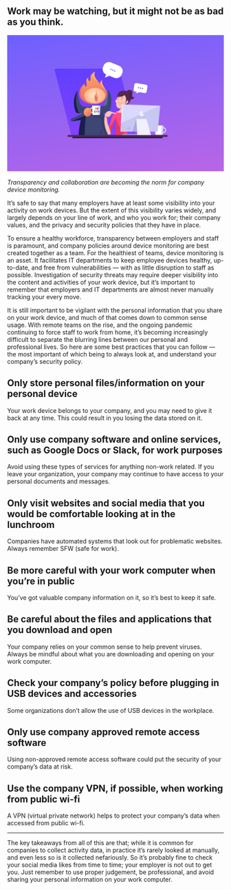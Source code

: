 ## Work may be watching, but it might not be as bad as you think.

![A friendly eye of Sauron watching someone work](../website/assets/images/articles/work-may-be-watching-cover-800x502@2x.png)

*Transparency and collaboration are becoming the norm for company device monitoring.*

It’s safe to say that many employers have at least some visibility into your activity on work devices. But the extent of this visibility varies widely, and largely depends on your line of work, and who you work for; their company values, and the privacy and security policies that they have in place.

To ensure a healthy workforce, transparency between employers and staff is paramount, and company policies around device monitoring are best created together as a team. For the healthiest of teams, device monitoring is an asset. It facilitates IT departments to keep employee devices healthy, up-to-date, and free from vulnerabilities — with as little disruption to staff as possible. Investigation of security threats may require deeper visibility into the content and activities of your work device, but it’s important to remember that employers and IT departments are almost never manually tracking your every move.

It is still important to be vigilant with the personal information that you share on your work device, and much of that comes down to common sense usage. With remote teams on the rise, and the ongoing pandemic continuing to force staff to work from home, it’s becoming increasingly difficult to separate the blurring lines between our personal and professional lives. So here are some best practices that you can follow — the most important of which being to always look at, and understand your company’s security policy.

## Only store personal files/information on your personal device

Your work device belongs to your company, and you may need to give it back at any time. This could result in you losing the data stored on it.

## Only use company software and online services, such as Google Docs or Slack, for work purposes

Avoid using these types of services for anything non-work related. If you leave your organization, your company may continue to have access to your personal documents and messages.

## Only visit websites and social media that you would be comfortable looking at in the lunchroom

Companies have automated systems that look out for problematic websites. Always remember SFW (safe for work).

## Be more careful with your work computer when you’re in public

You’ve got valuable company information on it, so it’s best to keep it safe.

## Be careful about the files and applications that you download and open

Your company relies on your common sense to help prevent viruses. Always be mindful about what you are downloading and opening on your work computer.

## Check your company’s policy before plugging in USB devices and accessories

Some organizations don’t allow the use of USB devices in the workplace.

## Only use company approved remote access software

Using non-approved remote access software could put the security of your company’s data at risk.

## Use the company VPN, if possible, when working from public wi-fi

A VPN (virtual private network) helps to protect your company’s data when accessed from public wi-fi.

---

The key takeaways from all of this are that; while it is common for companies to collect activity data, in practice it’s rarely looked at manually, and even less so is it collected nefariously. So it’s probably fine to check your social media likes from time to time; your employer is not out to get you. Just remember to use proper judgement, be professional, and avoid sharing your personal information on your work computer.

<meta name="category" value="product">
<meta name="authorFullName" value="Mike Thomas">
<meta name="authorGitHubUsername" value="mike-j-thomas">
<meta name="publishedOn" value="2021-10-22">
<meta name="articleTitle" value="Work may be watching, but it might not be as bad as you think.">
<meta name="articleImageUrl" value="../website/assets/images/articles/work-may-be-watching-cover-800x502@2x.png">